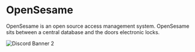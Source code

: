 # OpenSesame
OpenSesame is an open source access management system. OpenSesame sits between a central  database and the doors electronic locks.

![Discord Banner 2](https://discordapp.com/api/guilds/790311269420630079/widget.png?style=banner2)
